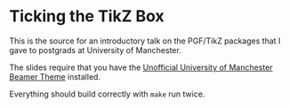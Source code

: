 Ticking the TikZ Box
==
This is the source for an introductory talk on the PGF/TikZ
packages that I gave to postgrads at University of Manchester.

The slides require that you have the [Unofficial University of
Manchester Beamer Theme](https://github.com/AndrewMundy/unofficial-university-of-manchester-beamer)
installed.

Everything should build correctly with `make` run twice.
